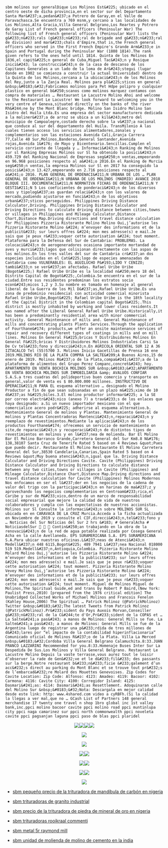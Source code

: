 
```
sbm molinos sur generalDique Los Molinos Est&#225; ubicado en el centro oeste de dicha provincia,en el sector sur del Departamento Santa Mar&#237;a,pedan&#237;a Potrero de Garay,en el Valle de Paravachasca.Se encuentra a 769 msnm,y cercano a las localidades de Los Molinos,Alta Gracia,Villa General Belgrano,Los Reartes y Potrero de Garay List of French general officers (Peninsular War) The following list of French general officers (Peninsular War) lists the g&#233;n&#233;rals (g&#233;n&#233;ral de brigade and g&#233;n&#233;ral de division) and mar&#233;chals d'Empire,that is,the French general officers who served in the First French Empire's Grande Arm&#233;e in Spain and Portugal during the Peninsular War (1808 1814).The rank given refers to the ones held until 1814. Quinta de los Molinos En 1836,el capit&#225;n general de Cuba,Miguel Tac&#243;n y Rosique inici&#243; la construcci&#243;n de la casa de descanso de los Capitanes Generales a un lado de la loma de Ar&#243;stegui (lugar donde en 1902 se comienza a construir la actual Universidad) dentro de la Quinta de los Molinos,cercana a la ubicaci&#243;n de los Molinos del Rey,junto a la Zanja Real. Molinos para pl&#225;sticos en general &nbsp;&#0183;&#32;Fabricamos molinos para Pet Hdpe polipro y cualquier plastico en general b&#250;scanos como molinos marquez contamos con compra de materiales … Restaurant Le Lacustre Molino Ahoi and welcome to the Restaurant Le Lacustre! We look forward to welcoming you in the very centre of Geneva,situated directly on the banks of the river Rh&#244;ne by the Mont Blanc bridge. Molino San Isidro Molino San Isidro del Huila Ltda.Es una empresa del sector manufacturero dedicada a la moliner&#237;a de arroz se ubica a un kil&#243;metro del municipio de Campoalegre,costado derecho sobre la v&#237;a nacional que conduce al sur del departamento del Huila. TransMilenio A las cuales tienen acceso los servicios alimentadores,zonales y complementarios son las estaciones Avenida Cali,Granja Carrera 77,Calle 40 Sur,Molinos,Banderas,General Santander,Avenida rojas,Avenida 1&#176; de Mayo y Bicentenario.Sencillas.Cumplen el servicio corriente de llegada y … Informaci&#243;n Ranking de Molinos sur sl Ranking Empresas Molinos sur Sl ha obtenido la posici&#243;n 459.729 del Ranking Nacional de Empresas seg&#250;n ventas,empeorando en 96.968 posiciones respecto al a&#241;o 2016.En el Ranking de Murcia seg&#250;n ventas,la empresa Molinos sur Sl en 2017 ha conseguido la posici&#243;n 13.427,empeorando en 2.716 posiciones respecto al a&#241;o 2016. PLAN GENERAL DE ORDENACI&#211;N URBANA DE LOS … PLAN GENERAL DE ORDENACI&#211;N URBANA DE LOS MOLINOS (MADRID) AVANCE 2018 BLOQUE III. DOCUMENTACI&#211;N NORMATIVA FICHAS DE ORDENACI&#211;N Y GESTI&#211;N 5 Los coeficientes de ponderaci&#243;n de los diversos usos y tipolog&#237;as guardan relaci&#243;n con los valores de mercado,pudiendo ajustarse en funci&#243;n de los objetivos urban&#237;sticos perseguidos. Philippines Driving Distance Calculator,Driving. Philippines Driving Distance Calculator and Driving Directions to calculate driving distance between cities,towns or villages in Philippines and Mileage Calculator,Distance Chart,Distance Map.Driving directions and travel distance calculation for Philippines Pizzeria Ristorante Molino Molino Oui,j’autorise les Pizzeria Ristorante Molino &#224; m’envoyer des informations et de la publicit&#233; sur leurs offres &#224; mon mes adresse(s) e mail.Je sais que je peux r&#233;voquer cette autorisation &#224; tout moment. Plataforma para la Defensa del Sur de Cantabria: PROBLEMAS. La colocaci&#243;n de aerogeneradores ocasiona importante mortandad de aves y murci&#233;lagos que colisionan directamente con las aspas de los molinos.En los tres valles del sur de Cantabria cr&#237;an dos especies incluidas en el Cat&#225;logo de especies amenazadas de Cantabria como VULNERABLES: EL AGUILUCHO P&#193;LIDO Y CENIZO; tambi&#233;n se ver&#237;an afectadas. Rafael Uribe Uribe (Bogot&#225;) Rafael Uribe Uribe es la localidad n&#250;mero 18 del Distrito Capital de Bogot&#225;,Colombia.Se encuentra en el sur de la ciudad.Entre sus residentes predominan los estratos socio econ&#243;micos 1,2 y 3.Su nombre es tomado en homenaje al general liberal de la Guerra de los Mil D&#237;as,Rafael Uribe Uribe.Es una zona de predominio residencial con actividad comercial minorista Rafael Uribe Uribe,Bogot&#225; Rafael Uribe Uribe is the 18th locality of the Capital District in the Colombian capital Bogot&#225;.This district is mostly inhabited by working and lower class residents.It was named after the Liberal General Rafael Uribe Uribe.Historically,it has been a predominantly residential area with minor commercial activity. General Maintenance of mills and. General Maintenance of mills and concentrating plants Plants Services.Through the application of Fourthane&#174; products,we offer an onsite maintenance services of repair and recovery different types of coatings in mills and on mill lines. Molinos En General F&#225;bricas Y Distribuidores Molinos En General F&#225;bricas Y Distribuidores Molinos Industriales Carsi Sa De Cv tel&#233;fono y direcci&#243;n.En AGRICOLA ORIENTAL SUR 12 A 36 IZTACALCO Tel (55)5700 3. Molinos Inicio Gacetillas de Prensa 16 ene 2019.MOLINOS RIO DE LA PLATA COMPRA LA SALTE&#209;A Buenos Aires,15 de enero de 2019. Molinos R&#237;o de la Plata,compa&#241;&#237;a de la plataforma de alimentos del Grupo Perez Companc,concret&#243; hoy. APARTAMENTO EN VENTA BOCHICA MOLINOS SUR &nbsp;&#0183;&#32;APARTAMENTO EN VENTA BOCHICA MOLINOS SUR INMOBILIARIA &amp; AVALUOS CONFIAR S.A.S.a tres cuadras del polideportivo buen comercio y transporte en general,valor de venta es $ 80.000.000 millones. INSTRUCTIVO DE OPERACI&#211;N PARA EL esquema alternativo … designado el Molino Productor a fin de que sean subsanadas en un plazo m&#225;ximo de 10 d&#237;as h&#225;biles.3.El molino productor informar&#225; a la SE por correo electr&#243;nico (anexo 7) a trav&#233;s de los enlaces que haya designado: a.Si un nuevo importador mexicano con el que comercialice acero podr&#225; adherirse al esquema alternativo.b. Mantenimiento General de molinos y Plantas. Mantenimiento General de molinos y Plantas Concentradoras Mantenci&#243;n,reparaci&#243;n y reemplazo de revestimientos.Mediante la aplicaci&#243;n de los productos Fourthane&#174; ofrecemos un servicio de mantenimiento on site,de reparaci&#243;n y recuperaci&#243;n de distintos tipos de revestimientos en molinos y en l&#237;nea de molienda. Bar El Molino Bar El Molino Barranco Grande,Carretera General del Sur Km8.8 N&#176; 138,38107 Santa Cruz de Tenerife Rated 5 based on 4 Reviews &quot;Pues que puedo decir. Restaurante El Molino Restaurante El Molino Carretera General del Sur,38530 Candelaria,Canarias,Spain Rated 5 based on 4 Reviews &quot;Muy buena atenci&#243;n,igual que la. Driving Distance Calculator and Driving Directions Cavite. Cavite (Philippines) Driving Distance Calculator and Driving Directions to calculate distance between any two cities,towns or villages in Cavite (Philippines) and Mileage Calculator,Distance Chart,Distance Map.Driving directions and travel distance calculation for Cavite (Philippines) Molinos Modernos Nos enfocamos en ser el l&#237;der en los negocios de la cadena de valor del trigo con la participaci&#243;n en harinas de ma&#237;z y aprovechando los negocios complementarios en Centroam&#233;rica,el Caribe y sur de M&#233;xico,dentro de un marco de responsabilidad social empresarial que mejore la calidad de vida de nuestros colaboradores y cumpla con las expectativas de nuestros accionistas. Molinos sur Sl Consulte la informaci&#243;n sobre MOLINOS SUR SL ubicada en en CARAVACA DE LA CRUZ Murcia.Acceda a la ficha actualizada en Noviembre de 2019 y consulte el CIF,direcci&#243;n,tel&#233;fono y … Noticias del Sur Noticias del Sur 2 hrs &#183; # GeneralAcha # NoticiasdelSur 📸 📸 📸 Contin&#250;an trabajando en la obra de la renovaci&#243;n de la red de agua potable realizada por Cosega General Acha en la calle Avellaneda. EPS SURAMERICANA S.A. EPS SURAMERICANA S.A.Para ubicar nuestras oficinas.L&#237;neas de Atenci&#243;n Medell&#237;n 448 6115,Bogot&#225; 489 7941 L&#237;nea Nacional 018000 519 519.Medell&#237;n,Antioquia,Colombia. Pizzeria Ristorante Molino Molard Molino Oui,j’autorise les Pizzeria Ristorante Molino &#224; m’envoyer des informations et de la publicit&#233; sur leurs offres &#224; mon mes adresse(s) e mail.Je sais que je peux r&#233;voquer cette autorisation &#224; tout moment. Pizzeria Ristorante Molino Vevey Molino Oui,j’autorise les Pizzeria Ristorante Molino &#224; m’envoyer des informations et de la publicit&#233; sur leurs offres &#224; mon mes adresse(s) e mail.Je sais que je peux r&#233;voquer cette autorisation &#224; tout moment. Miguel de Molinos Miguel de Molinos,The Spiritual Guide,ed and trans by Robert P Baird,(New York: Paulist Press,2010) [prepared from the 1976 critical edition] The Unabridged Collected Works of Michael Molinos and Francois Fenelon (Kahley House,2006) The Spiritual … Patrick Molinoz (@PatrickMolinoz) Twitter &nbsp;&#0183;&#32;The latest Tweets from Patrick Molinoz (@PatrickMolinoz).Pr&#233;sident du Pays Auxois Morvan,Conseiller g&#233;n&#233;ral de la C&#244;te d'Or,Pr&#233;sident de la COPAS et … La Salte&#241;a pas&#243; a manos de Molinos: General Mills se fue. La Salte&#241;a pas&#243; a manos de Molinos: General Mills se fue de la Argentina luego de registrar una p&#233;rdida de tres millones de d&#243;lares por “el impacto de la contabilidad hiperinflacionaria” Comunicado oficial de Molinos R&#237;o de la Plata. Villa La Merced &nbsp;&#0183;&#32;Cordoba Villa General Belgrano Calamuchita.8:33.JUAN FRANCO LAZZARINI Recommended for you.8:33.Homenaje Buses Inter Sur La Despedida De Sus.Los Molinos y Villa General Belgrano. Restaurant Le Lacustre Molino Depuis la vaste terrasse,vous aurez tout le loisir d’observer la rade de Gen&#232;ve et le d&#233;fil&#233; des passants sur la berge.Notre restaurant b&#233;n&#233;ficie &#233;galement d’un acc&#232;s direct au parking du Mont Blanc et se trouve tout pr&#232;s de l’embarcad&#232;re Molard des Mouettes Genevoises. Zip Codes for Cavite Location: Zip Code: Alfonso: 4123: Amadeo: 4119: Bacoor: 4102: Carmona: 4116: Cavite City: 4100: Corregidor Island: 4125: Dasmari&#241;as: 4114: Dasmari&#241;as Resettlement. Adoquinaran calle del Molino Sur &nbsp;&#0183;&#32;Nota: Descargala en mejor calidad desde este link: http: www.4shared.com video a cyRBFh.(Si la calidad la llegas a ver mal,que no … GCash List of Partners 148 general merchandise 17 twenty one travel n shop 1bro global inc 1st valley bank,inc.ppci molino bacoor cavite ppci molino road ppci muntinlupa city ppci naga camarinez sur ppci north commonwealth ppci noveleta cavite ppci pagsanjan laguna ppci paso de blas ppci plaridel 
```

<div align="center">

<a href="https://es-mill.shibang-china.com/github&k=sbm+molinos+sur+general"><img src="https://static.shibang-china.com/es/mill/index.jpg"></a><a href="https://es-mill.shibang-china.com/materials.htmlgithub&k=sbm+molinos+sur+general"><img src="https://static.shibang-china.com/es/mill/materials.jpg"></a><a href="https://es-mill.shibang-china.com/about.htmlgithub&k=sbm+molinos+sur+general"><img src="https://static.shibang-china.com/es/mill/about.jpg"></a><a href="https://es-mill.shibang-china.com/contact.htmlgithub&k=sbm+molinos+sur+general"><img src="https://static.shibang-china.com/es/mill/contact.jpg"></a>

<a href="https://es-mill.shibang-china.com/github&k=sbm+molinos+sur+general"><img src="https://static.shibang-china.com/es/mill/banner.jpg"></a>

<a href="https://swt.shibang-china.com/github&k=sbm+molinos+sur+general"><img src="https://static.shibang-china.com/es/mill/chat.jpg"></a>

<a href="https://es-mill.shibang-china.com/products/vertical-roller-mill.htmlgithub&k=sbm+molinos+sur+general"><img src="https://static.shibang-china.com/es/mill/vertical.jpg"></a><a href="https://es-mill.shibang-china.com/products/raymond-mill.htmlgithub&k=sbm+molinos+sur+general"><img src="https://static.shibang-china.com/es/mill/raymond.jpg"></a>

<a href="https://es-mill.shibang-china.com/products/ultrafine-grinding-mill.htmlgithub&k=sbm+molinos+sur+general"><img src="https://static.shibang-china.com/es/mill/ultrafine.jpg"></a><a href="https://es-mill.shibang-china.com/products/trapezium-grinding-mill.htmlgithub&k=sbm+molinos+sur+general"><img src="https://static.shibang-china.com/es/mill/trapezium.jpg"></a>

<a href="https://es-mill.shibang-china.com/products/ball-mill.htmlgithub&k=sbm+molinos+sur+general"><img src="https://static.shibang-china.com/es/mill/ball.jpg"></a><a href="https://es-mill.shibang-china.com/products/hammer-mill.htmlgithub&k=sbm+molinos+sur+general"><img src="https://static.shibang-china.com/es/mill/hammer.jpg"></a>

<a href="https://swt.shibang-china.com/github&k=sbm+molinos+sur+general"><img src="https://static.shibang-china.com/es/mill/case.jpg"></a>

</div>


* [sbm pequeño precio de la trituradora de mandíbula de carbón en nigeria](sbm%20peque%C3%B1o%20precio%20de%20la%20trituradora%20de%20mand%C3%ADbula%20de%20carb%C3%B3n%20en%20nigeria.md)

* [sbm trituradoras de granito industrial](sbm%20trituradoras%20de%20granito%20industrial.md)

* [sbm precio de la trituradora de piedra de mineral de oro en nigeria](sbm%20precio%20de%20la%20trituradora%20de%20piedra%20de%20mineral%20de%20oro%20en%20nigeria.md)

* [sbm trituradoras rooikraal commenti](sbm%20trituradoras%20rooikraal%20commenti.md)

* [sbm metal 5r raymond mill](sbm%20metal%205r%20raymond%20mill.md)

* [sbm unidad de molienda de molino de cemento en la india](sbm%20unidad%20de%20molienda%20de%20molino%20de%20cemento%20en%20la%20india.md)